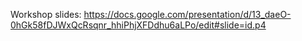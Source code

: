 Workshop slides: https://docs.google.com/presentation/d/13_daeO-0hGk58fDJWxQcRsqnr_hhiPhjXFDdhu6aLPo/edit#slide=id.p4
